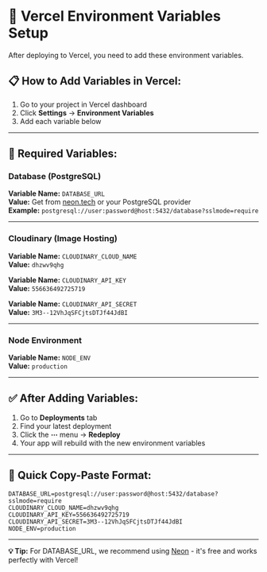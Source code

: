 # 🔐 Vercel Environment Variables Setup

After deploying to Vercel, you need to add these environment variables.

## 📋 How to Add Variables in Vercel:

1. Go to your project in Vercel dashboard
2. Click **Settings** → **Environment Variables**
3. Add each variable below

---

## 🔑 Required Variables:

### Database (PostgreSQL)
**Variable Name:** `DATABASE_URL`  
**Value:** Get from [neon.tech](https://neon.tech) or your PostgreSQL provider  
**Example:** `postgresql://user:password@host:5432/database?sslmode=require`

---

### Cloudinary (Image Hosting)
**Variable Name:** `CLOUDINARY_CLOUD_NAME`  
**Value:** `dhzwv9qhg`

**Variable Name:** `CLOUDINARY_API_KEY`  
**Value:** `556636492725719`

**Variable Name:** `CLOUDINARY_API_SECRET`  
**Value:** `3M3--12VhJqSFCjtsDTJf44JdBI`

---

### Node Environment
**Variable Name:** `NODE_ENV`  
**Value:** `production`

---

## ✅ After Adding Variables:

1. Go to **Deployments** tab
2. Find your latest deployment
3. Click the **⋯** menu → **Redeploy**
4. Your app will rebuild with the new environment variables

---

## 📝 Quick Copy-Paste Format:

```
DATABASE_URL=postgresql://user:password@host:5432/database?sslmode=require
CLOUDINARY_CLOUD_NAME=dhzwv9qhg
CLOUDINARY_API_KEY=556636492725719
CLOUDINARY_API_SECRET=3M3--12VhJqSFCjtsDTJf44JdBI
NODE_ENV=production
```

---

**💡 Tip:** For DATABASE_URL, we recommend using [Neon](https://neon.tech) - it's free and works perfectly with Vercel!
